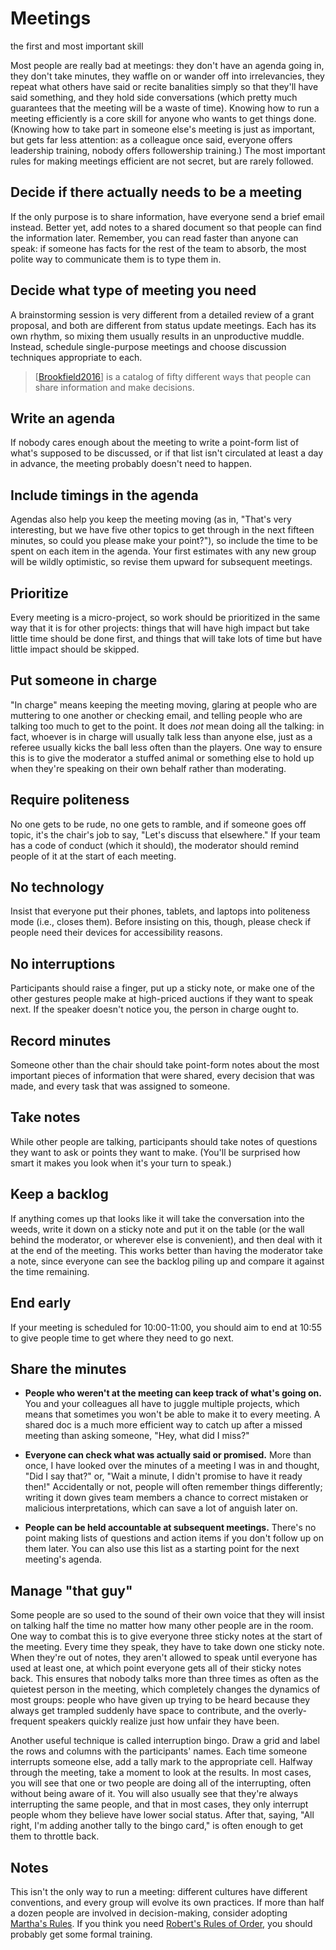 # Meetings

<p class="tagline" markdown="1">the first and most important skill</p>

Most people are really bad at meetings:
they don't have an agenda going in,
they don't take minutes,
they waffle on or wander off into irrelevancies,
they repeat what others have said
or recite banalities simply so that they'll have said something,
and they hold side conversations
(which pretty much guarantees that the meeting will be a waste of time).
Knowing how to run a meeting efficiently is a core skill for anyone who wants to get things done.
(Knowing how to take part in someone else's meeting is just as important,
but gets far less attention:
as a colleague once said,
everyone offers leadership training,
nobody offers followership training.)
The most important rules for making meetings efficient are not secret,
but are rarely followed.

## Decide if there actually needs to be a meeting

If the only purpose is to share information,
have everyone send a brief email instead.
Better yet,
add notes to a shared document so that people can find the information later.
Remember,
you can read faster than anyone can speak:
if someone has facts for the rest of the team to absorb,
the most polite way to communicate them is to type them in.

## Decide what type of meeting you need

A brainstorming session is very different from a detailed review of a grant proposal,
and both are different from status update meetings.
Each has its own rhythm,
so mixing them usually results in an unproductive muddle.
Instead,
schedule single-purpose meetings and choose discussion techniques appropriate to each.

> [[Brookfield2016](b:Brookfield2016)] is a catalog of fifty different ways
> that people can share information and make decisions.

## Write an agenda

If nobody cares enough about the meeting to write
a point-form list of what's supposed to be discussed,
or if that list isn't circulated at least a day in advance,
the meeting probably doesn't need to happen.

## Include timings in the agenda

Agendas also help you keep the meeting moving
(as in,
"That's very interesting,
but we have five other topics to get through in the next fifteen minutes,
so could you please make your point?"),
so include the time to be spent on each item in the agenda.
Your first estimates with any new group will be wildly optimistic,
so revise them upward for subsequent meetings.

## Prioritize

Every meeting is a micro-project,
so work should be prioritized in the same way that it is for other projects:
things that will have high impact but take little time should be done first,
and things that will take lots of time but have little impact should be skipped.

## Put someone in charge

"In charge" means keeping the meeting moving,
glaring at people who are muttering to one another or checking email,
and telling people who are talking too much to get to the point.
It does *not* mean doing all the talking:
in fact,
whoever is in charge will usually talk less than anyone else,
just as a referee usually kicks the ball less often than the players.
One way to ensure this is
to give the moderator a stuffed animal or something else to hold up
when they're speaking on their own behalf rather than moderating.

## Require politeness

No one gets to be rude,
no one gets to ramble,
and if someone goes off topic,
it's the chair's job to say,
"Let's discuss that elsewhere."
If your team has a code of conduct (which it should),
the moderator should remind people of it at the start of each meeting.

## No technology

Insist that everyone put their phones, tablets, and laptops into politeness mode (i.e., closes them).
Before insisting on this,
though,
please check if people need their devices for accessibility reasons.

## No interruptions

Participants should raise a finger,
put up a sticky note,
or make one of the other gestures people make at high-priced auctions
if they want to speak next.
If the speaker doesn't notice you,
the person in charge ought to.

## Record minutes

Someone other than the chair should take point-form notes about
the most important pieces of information that were shared,
every decision that was made,
and every task that was assigned to someone.

## Take notes

While other people are talking,
participants should take notes of questions they want to ask
or points they want to make.
(You'll be surprised how smart it makes you look when it's your turn to speak.)

## Keep a backlog

If anything comes up that looks like it will take the conversation into the weeds,
write it down on a sticky note and put it on the table
(or the wall behind the moderator, or wherever else is convenient),
and then deal with it at the end of the meeting.
This works better than having the moderator take a note,
since everyone can see the backlog piling up and compare it against the time remaining.

## End early

If your meeting is scheduled for 10:00-11:00,
you should aim to end at 10:55 to give people time to get where they need to go next.

## Share the minutes

-   **People who weren't at the meeting can keep track of what's going on.**
    You and your colleagues all have to juggle multiple projects,
    which means that sometimes you won't be able to make it to every meeting.
    A shared doc is a much more efficient way to catch up after a missed meeting
    than asking someone, "Hey, what did I miss?"

-   **Everyone can check what was actually said or promised.**
    More than once,
    I have looked over the minutes of a meeting I was in and thought,
    "Did I say that?" or,
    "Wait a minute, I didn't promise to have it ready then!"
    Accidentally or not,
    people will often remember things differently;
    writing it down gives team members a chance to correct mistaken or malicious interpretations,
    which can save a lot of anguish later on.

-   **People can be held accountable at subsequent meetings.**
    There's no point making lists of questions and action items
    if you don't follow up on them later.
    You can also use this list as a starting point for the next meeting's agenda.

## Manage "that guy"

Some people are so used to the sound of their own voice
that they will insist on talking half the time
no matter how many other people are in the room.
One way to combat this is to give everyone three sticky notes at the start of the meeting.
Every time they speak,
they have to take down one sticky note.
When they're out of notes,
they aren't allowed to speak until everyone has used at least one,
at which point everyone gets all of their sticky notes back.
This ensures that nobody talks more than three times as often as the quietest person in the meeting,
which completely changes the dynamics of most groups:
people who have given up trying to be heard because they always get trampled
suddenly have space to contribute,
and the overly-frequent speakers quickly realize just how unfair they have been.

Another useful technique is called interruption bingo.
Draw a grid and label the rows and columns with the participants' names.
Each time someone interrupts someone else,
add a tally mark to the appropriate cell.
Halfway through the meeting,
take a moment to look at the results.
In most cases,
you will see that one or two people are doing all of the interrupting,
often without being aware of it.
You will also usually see that they're always interrupting the same people,
and that in most cases,
they only interrupt people whom they believe have lower social status.
After that, saying,
"All right, I'm adding another tally to the bingo card,"
is often enough to get them to throttle back.

## Notes

This isn't the only way to run a meeting:
different cultures have different conventions,
and every group will evolve its own practices.
If more than half a dozen people are involved in decision-making,
consider adopting [Martha's Rules][marthas-rules].
If you think you need [Robert's Rules of Order][roberts-rules],
you should probably get some formal training.

[marthas-rules]: https://journals.sagepub.com/doi/10.1177/088610998600100206
[roberts-rules]: https://en.wikipedia.org/wiki/Robert%27s_Rules_of_Order
